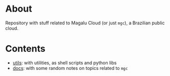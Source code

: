 # About

Repository with stuff related to Magalu Cloud (or just `mgc`), a Brazilian public cloud.

# Contents

- [utils](./utils): with utilities, as shell scripts and python libs
- [docs](./docs): with some random notes on topics related to `mgc`

